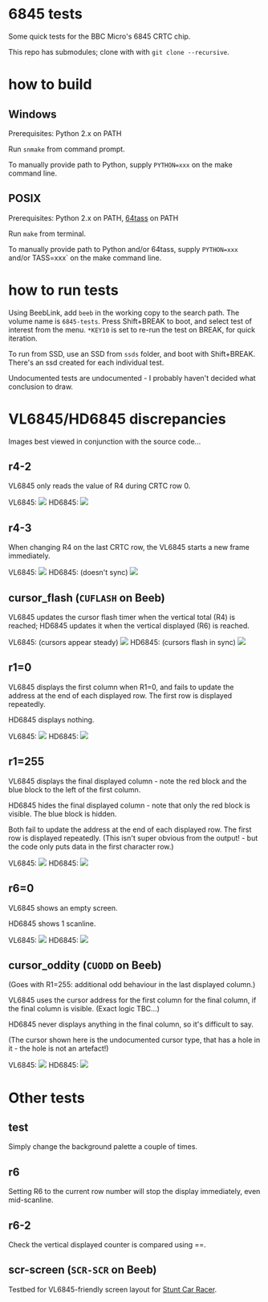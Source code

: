 # 6845 tests

Some quick tests for the BBC Micro's 6845 CRTC chip.

This repo has submodules; clone with with `git clone --recursive`.

# how to build

## Windows

Prerequisites: Python 2.x on PATH

Run `snmake` from command prompt.

To manually provide path to Python, supply `PYTHON=xxx` on the make
command line.

## POSIX

Prerequisites: Python 2.x on PATH,
[64tass](https://sourceforge.net/projects/tass64/) on PATH

Run `make` from terminal.

To manually provide path to Python and/or 64tass, supply `PYTHON=xxx`
and/or TASS=xxx` on the make command line.

# how to run tests

Using BeebLink, add `beeb` in the working copy to the search path. The
volume name is `6845-tests`. Press Shift+BREAK to boot, and select
test of interest from the menu. `*KEY10` is set to re-run the test on
BREAK, for quick iteration.

To run from SSD, use an SSD from `ssds` folder, and boot with
Shift+BREAK. There's an ssd created for each individual test.

Undocumented tests are undocumented - I probably haven't decided what
conclusion to draw.

# VL6845/HD6845 discrepancies

Images best viewed in conjunction with the source code...

## r4-2 ##

VL6845 only reads the value of R4 during CRTC row 0.

VL6845: <img src="pics/VL6845/r4-2.jpg">
HD6845: <img src="pics/HD6845/r4-2.jpg">

## r4-3 ##

When changing R4 on the last CRTC row, the VL6845 starts a new frame
immediately.

VL6845: <img src="pics/VL6845/r4-3.jpg">
HD6845: (doesn't sync) <img src="pics/HD6845/r4-3.jpg">

## cursor_flash (`CUFLASH` on Beeb) ##

VL6845 updates the cursor flash timer when the vertical total (R4) is
reached; HD6845 updates it when the vertical displayed (R6) is
reached.

VL6845: (cursors appear steady) <img src="pics/VL6845/cursor_flash.jpg">
HD6845: (cursors flash in sync) <img src="pics/HD6845/cursor_flash.jpg">

## r1=0 ##

VL6845 displays the first column when R1=0, and fails to update the
address at the end of each displayed row. The first row is displayed
repeatedly.

HD6845 displays nothing.

VL6845: <img src="pics/VL6845/R1=0.jpg">
HD6845: <img src="pics/HD6845/R1=0.jpg">

## r1=255

VL6845 displays the final displayed column - note the red block and
the blue block to the left of the first column.

HD6845 hides the final displayed column - note that only the red block
is visible. The blue block is hidden.

Both fail to update the address at the end of each displayed row. The
first row is displayed repeatedly. (This isn't super obvious from the
output! - but the code only puts data in the first character row.)

VL6845: <img src="pics/VL6845/R1=255.jpg">
HD6845: <img src="pics/HD6845/R1=255.jpg">

## r6=0

VL6845 shows an empty screen.

HD6845 shows 1 scanline.

VL6845: <img src="pics/VL6845/R6=0.jpg">
HD6845: <img src="pics/HD6845/R6=0.jpg">

## cursor_oddity (`CUODD` on Beeb)

(Goes with R1=255: additional odd behaviour in the last displayed
column.)

VL6845 uses the cursor address for the first column for the final
column, if the final column is visible. (Exact logic TBC...)

HD6845 never displays anything in the final column, so it's difficult
to say.

(The cursor shown here is the undocumented cursor type, that has a
hole in it - the hole is not an artefact!)

VL6845: <img src="pics/VL6845/cursor_oddity.jpg">
HD6845: <img src="pics/HD6845/cursor_oddity.jpg">

# Other tests

## test ##

Simply change the background palette a couple of times.

## r6 ##

Setting R6 to the current row number will stop the display
immediately, even mid-scanline.

## r6-2 ##

Check the vertical displayed counter is compared using ==.

## scr-screen (`SCR-SCR` on Beeb) ##

Testbed for VL6845-friendly screen layout for
[Stunt Car Racer](https://github.com/kieranhj/scr-beeb).
